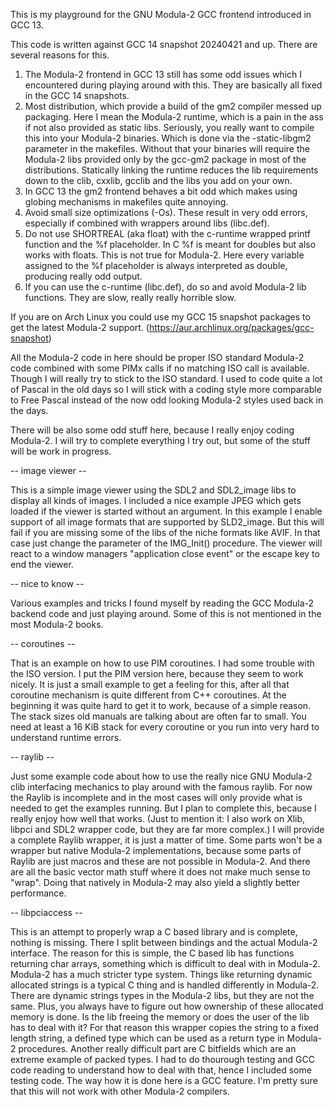 This is my playground for the GNU Modula-2 GCC frontend introduced in GCC 13.

This code is written against GCC 14 snapshot 20240421 and up. There are several
reasons for this.
1. The Modula-2 frontend in GCC 13 still has some odd issues which I
   encountered during playing around with this. They are basically all fixed in
   the GCC 14 snapshots.
2. Most distribution, which provide a build of the gm2 compiler messed up
   packaging. Here I mean the Modula-2 runtime, which is a pain in the ass if
   not also provided as static libs. Seriously, you really want to compile this
   into your Modula-2 binaries. Which is done via the -static-libgm2 parameter
   in the makefiles. Without that your binaries will require the Modula-2 libs
   provided only by the gcc-gm2 package in most of the distributions.
   Statically linking the runtime reduces the lib requirements down to the clib,
   cxxlib, gcclib and the libs you add on your own.
3. In GCC 13 the gm2 frontend behaves a bit odd which makes using globing
   mechanisms in makefiles quite annoying.
4. Avoid small size optimizations (-Os). These result in very odd errors,
   especially if combined with wrappers around libs (libc.def).
5. Do not use SHORTREAL (aka float) with the c-runtime wrapped printf function
   and the %f placeholder. In C %f is meant for doubles but also works with
   floats. This is not true for Modula-2. Here every variable assigned to the %f
   placeholder is always interpreted as double, producing really odd output.
6. If you can use the c-runtime (libc.def), do so and avoid Modula-2 lib
   functions. They are slow, really really horrible slow.

If you are on Arch Linux you could use my GCC 15 snapshot packages to get the
latest Modula-2 support. (https://aur.archlinux.org/packages/gcc-snapshot)

All the Modula-2 code in here should be proper ISO standard Modula-2 code
combined with some PIMx calls if no matching ISO call is available. Though I
will really try to stick to the ISO standard. I used to code quite a lot of
Pascal in the old days so I will stick with a coding style more comparable to
Free Pascal instead of the now odd looking Modula-2 styles used back in the
days.

There will be also some odd stuff here, because I really enjoy coding Modula-2.
I will try to complete everything I try out, but some of the stuff will be work
in progress.

-- image viewer --

This is a simple image viewer using the SDL2 and SDL2_image libs to display all
kinds of images. I included a nice example JPEG which gets loaded if the viewer
is started without an argument. In this example I enable support of all image
formats that are supported by SLD2_image. But this will fail if you are missing
some of the libs of the niche formats like AVIF. In that case just change the
parameter of the IMG_Init() procedure. The viewer will react to a window managers
"application close event" or the escape key to end the viewer.

-- nice to know --

Various examples and tricks I found myself by reading the GCC Modula-2 backend
code and just playing around. Some of this is not mentioned in the most Modula-2
books.

-- coroutines --

That is an example on how to use PIM coroutines. I had some trouble with the
ISO version. I put the PIM version here, because they seem to work nicely. It
is just a small example to get a feeling for this, after all that coroutine
mechanism is quite different from C++ coroutines. At the beginning it was quite
hard to get it to work, because of a simple reason. The stack sizes old manuals
are talking about are often far to small. You need at least a 16 KiB stack for
every coroutine or you run into very hard to understand runtime errors.

-- raylib --

Just some example code about how to use the really nice GNU Modula-2 clib
interfacing mechanics to play around with the famous raylib. For now the Raylib
is incomplete and in the most cases will only provide what is needed to get the
examples running. But I plan to complete this, because I really enjoy how well
that works. (Just to mention it: I also work on Xlib, libpci and SDL2 wrapper
code, but they are far more complex.) I will provide a complete Raylib wrapper,
it is just a matter of time. Some parts won't be a wrapper but native Modula-2
implementations, because some parts of Raylib are just macros and these are not
possible in Modula-2. And there are all the basic vector math stuff where it
does not make much sense to "wrap". Doing that natively in Modula-2 may also
yield a slightly better performance.

-- libpciaccess --

This is an attempt to properly wrap a C based library and is complete, nothing
is missing. There I split between bindings and the actual Modula-2 interface.
The reason for this is simple, the C based lib has functions returning char
arrays, something which is difficult to deal with in Modula-2. Modula-2 has a
much stricter type system. Things like returning dynamic allocated strings is a
typical C thing and is handled differently in Modula-2. There are dynamic
strings types in the Modula-2 libs, but they are not the same. Plus, you always
have to figure out how ownership of these allocated memory is done. Is the lib
freeing the memory or does the user of the lib has to deal with it? For that
reason this wrapper copies the string to a fixed length string, a defined type
which can be used as a return type in Modula-2 procedures. Another really
difficult part are C bitfields which are an extreme example of packed types. I
had to do thourough testing and GCC code reading to understand how to deal with
that, hence I included some testing code. The way how it is done here is a GCC
feature. I'm pretty sure that this will not work with other Modula-2 compilers.

